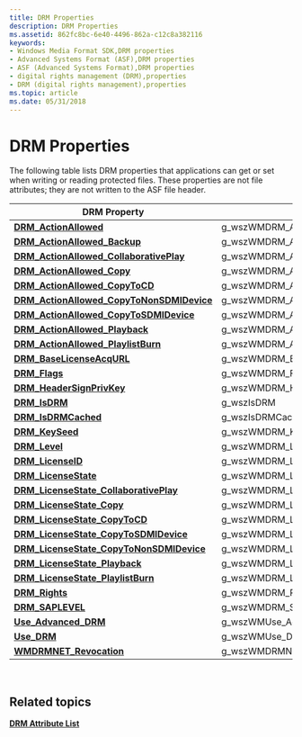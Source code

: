 ```yaml
---
title: DRM Properties
description: DRM Properties
ms.assetid: 862fc8bc-6e40-4496-862a-c12c8a382116
keywords:
- Windows Media Format SDK,DRM properties
- Advanced Systems Format (ASF),DRM properties
- ASF (Advanced Systems Format),DRM properties
- digital rights management (DRM),properties
- DRM (digital rights management),properties
ms.topic: article
ms.date: 05/31/2018
---
```


# DRM Properties

The following table lists DRM properties that applications can get or set when writing or reading protected files. These properties are not file attributes; they are not written to the ASF file header.



| DRM Property                                                                             | Global Identifier                               | Data Type             |
|------------------------------------------------------------------------------------------|-------------------------------------------------|-----------------------|
| [**DRM\_ActionAllowed**](drm-actionallowed.md)                                          | g\_wszWMDRM\_ActionAllowed                      | **WMT\_TYPE\_BOOL**   |
| [**DRM\_ActionAllowed\_Backup**](drm-actionallowed-backup.md)                           | g\_wszWMDRM\_ActionAllowed\_Backup              | **WMT\_TYPE\_BOOL**   |
| [**DRM\_ActionAllowed\_CollaborativePlay**](drm-actionallowed-collaborativeplay.md)     | g\_wszWMDRM\_ActionAllowed\_CollaborativePlay   | **WMT\_TYPE\_BOOL**   |
| [**DRM\_ActionAllowed\_Copy**](drm-actionallowed-copy.md)                               | g\_wszWMDRM\_ActionAllowed\_Copy                | **WMT\_TYPE\_BOOL**   |
| [**DRM\_ActionAllowed\_CopyToCD**](drm-actionallowed-copytocd.md)                       | g\_wszWMDRM\_ActionAllowed\_CopyToCD            | **WMT\_TYPE\_BOOL**   |
| [**DRM\_ActionAllowed\_CopyToNonSDMIDevice**](drm-actionallowed-copytononsdmidevice.md) | g\_wszWMDRM\_ActionAllowed\_CopyToNonSDMIDevice | **WMT\_TYPE\_BOOL**   |
| [**DRM\_ActionAllowed\_CopyToSDMIDevice**](drm-actionallowed-copytosdmidevice.md)       | g\_wszWMDRM\_ActionAllowed\_CopyToSDMIDevice    | **WMT\_TYPE\_BOOL**   |
| [**DRM\_ActionAllowed\_Playback**](drm-actionallowed-playback.md)                       | g\_wszWMDRM\_ActionAllowed\_Playback            | **WMT\_TYPE\_BOOL**   |
| [**DRM\_ActionAllowed\_PlaylistBurn**](drm-actionallowed-playlistburn.md)               | g\_wszWMDRM\_ActionAllowed\_PlaylistBurn        | **WMT\_TYPE\_BOOL**   |
| [**DRM\_BaseLicenseAcqURL**](drm-baselicenseacqurl.md)                                  | g\_wszWMDRM\_BaseLicenseAcqURL                  | **WMT\_TYPE\_STRING** |
| [**DRM\_Flags**](drm-flags.md)                                                          | g\_wszWMDRM\_Flags                              | **WMT\_TYPE\_DWORD**  |
| [**DRM\_HeaderSignPrivKey**](drm-headersignprivkey.md)                                  | g\_wszWMDRM\_HeaderSignPrivKey                  | **WMT\_TYPE\_STRING** |
| [**DRM\_IsDRM**](drm-isdrm.md)                                                          | g\_wszIsDRM                                     | **WMT\_TYPE\_BOOL**   |
| [**DRM\_IsDRMCached**](drm-isdrmcached.md)                                              | g\_wszIsDRMCached                               | **WMT\_TYPE\_BOOL**   |
| [**DRM\_KeySeed**](drm-keyseed.md)                                                      | g\_wszWMDRM\_KeySeed                            | **WMT\_TYPE\_STRING** |
| [**DRM\_Level**](drm-level.md)                                                          | g\_wszWMDRM\_Level                              | **WMT\_TYPE\_DWORD**  |
| [**DRM\_LicenseID**](drm-licenseid.md)                                                  | g\_wszWMDRM\_LicenseID                          | **WMT\_TYPE\_STRING** |
| [**DRM\_LicenseState**](drm-licensestate.md)                                            | g\_wszWMDRM\_LicenseState                       | **WMT\_TYPE\_DWORD**  |
| [**DRM\_LicenseState\_CollaborativePlay**](drm-licensestate-collaborativeplay.md)       | g\_wszWMDRM\_LicenseState\_CollaborativePlay    | **WMT\_TYPE\_BINARY** |
| [**DRM\_LicenseState\_Copy**](drm-licensestate-copy.md)                                 | g\_wszWMDRM\_LicenseState\_Copy                 | **WMT\_TYPE\_BINARY** |
| [**DRM\_LicenseState\_CopyToCD**](drm-licensestate-copytocd.md)                         | g\_wszWMDRM\_LicenseState\_CopyToCD             | **WMT\_TYPE\_BINARY** |
| [**DRM\_LicenseState\_CopyToSDMIDevice**](drm-licensestate-copytosdmidevice.md)         | g\_wszWMDRM\_LicenseState\_CopyToSDMIDevice     | **WMT\_TYPE\_BINARY** |
| [**DRM\_LicenseState\_CopyToNonSDMIDevice**](drm-licensestate-copytononsdmidevice.md)   | g\_wszWMDRM\_LicenseState\_CopyToNonSDMIDevice  | **WMT\_TYPE\_BINARY** |
| [**DRM\_LicenseState\_Playback**](drm-licensestate-playback.md)                         | g\_wszWMDRM\_LicenseState\_Playback             | **WMT\_TYPE\_BINARY** |
| [**DRM\_LicenseState\_PlaylistBurn**](drm-licensestate-playlistburn.md)                 | g\_wszWMDRM\_LicenseState\_PlaylistBurn         | **WMT\_TYPE\_BINARY** |
| [**DRM\_Rights**](drm-rights.md)                                                        | g\_wszWMDRM\_Rights                             | **WMT\_TYPE\_STRING** |
| [**DRM\_SAPLEVEL**](drm-saplevel--deprecated.md)                                        | g\_wszWMDRM\_SAPLEVEL                           | **WMT\_TYPE\_STRING** |
| [**Use\_Advanced\_DRM**](use-advanced-drm.md)                                           | g\_wszWMUse\_Advanced\_DRM                      | **WMT\_TYPE\_BOOL**   |
| [**Use\_DRM**](use-drm.md)                                                              | g\_wszWMUse\_DRM                                | **WMT\_TYPE\_BOOL**   |
| [**WMDRMNET\_Revocation**](wmdrmnet-revocation.md)                                      | g\_wszWMDRMNET\_Revocation                      | **WMT\_TYPE\_STRING** |



 

## Related topics

<dl> <dt>

[**DRM Attribute List**](drm-attribute-list.md)
</dt> </dl>

 

 




